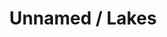 ---
ee_id: '4177'
site: '1'
type: '2'
long_id: 2014 087 Unnamed / Lakes
url: 2014-087-unnamed-lakes
title: Unnamed / Lakes
year: '2014'
medium: 1920x1080 H.264/MPEG-4 Part 10 looped digital file (from ​lossless ​Quicktime
  Animation master), media player, 70” flatscreen, armature, various cables
commission:
add_credit:
dims: 79 x 36 1/2 x 11 inches
pitch:
ps:
live_url:
related:
youtube:
imgs: unnamed-lakes-2014-087-full-still-3-database-team.jpg
subheading:
year2: '2014'
download:
add_credits:
related_code:
layout: things-i-made
---
